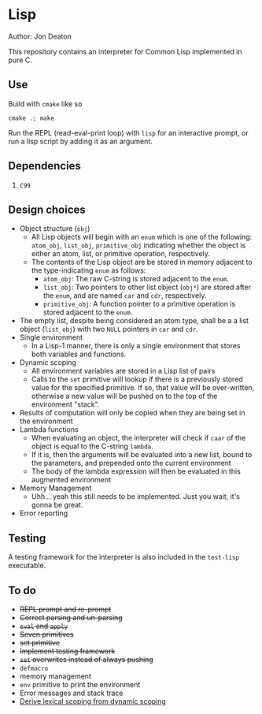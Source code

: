 # Lisp
Author: Jon Deaton

This repository contains an interpreter for Common Lisp implemented in pure C.

## Use
Build with `cmake` like so

`cmake .; make`

Run the REPL (read-eval-print loop) with `lisp` for an interactive prompt, or run a lisp script by adding it as an argument.


## Dependencies
1. `C99`

## Design choices
- Object structure (`obj`)
    - All Lisp objects will begin with an `enum` which is one of the following: `atom_obj`, `list_obj`, `primitive_obj` indicating whether the object is either an atom, list, or primitive operation, respectively.
    - The contents of the Lisp object are be stored in memory adjacent to the type-indicating `enum` as follows:
        - `atom_obj`: The raw C-string is stored adjacent to the `enum`.
        - `list_obj`: Two pointers to other list object (`obj*`) are stored after the `enum`, and are named `car` and `cdr`, respectively.
        - `primitive_obj`: A function pointer to a primitive operation is stored adjacent to the `enum`.
- The empty list, despite being considered an atom type, shall be a a list object (`list_obj`) with two `NULL` pointers in `car` and `cdr`.
- Single environment
    - In a Lisp-1 manner, there is only a single environment that stores both variables and functions.
- Dynamic scoping
    - All environment variables are stored in a Lisp list of pairs
    - Calls to the `set` primitive will lookup if there is a previously stored value for the specified primitive. If so, that value will be over-written, otherwise a new value will be pushed on to the top of the environment "stack".
- Results of computation will only be copied when they are being set in the environment
- Lambda functions
    - When evaluating an object, the interpreter will check if `caar` of the object is equal to the C-string `lambda`.
    - If it is, then the arguments will be evaluated into a new list, bound to the parameters, and prepended onto the current environment
    - The body of the lambda expression will then be evaluated in this augmented environment
- Memory Management
    - Uhh... yeah this still needs to be implemented. Just you wait, it's gonna be great.
- Error reporting


## Testing
A testing framework for the interpreter is also included in the `test-lisp` executable.

## To do
- ~~REPL prompt and re-prompt~~
- ~~Correct parsing and un-parsing~~
- ~~`eval` and `apply`~~
- ~~Seven primitives~~
- ~~set primitive~~
- ~~Implement testing framework~~
- ~~`set` overwrites instead of always pushing~~
- `defmacro`
- memory management
- `env` primitive to print the environment
- Error messages and stack trace
- [Derive lexical scoping from dynamic scoping](https://stackoverflow.com/questions/29347648/can-dynamic-scoping-implement-lexical-scoping)
